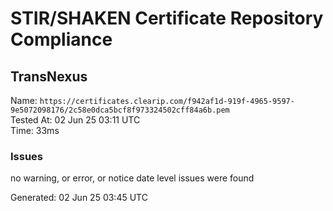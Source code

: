# STIR/SHAKEN Certificate Repository Compliance

## TransNexus

Name: `https://certificates.clearip.com/f942af1d-919f-4965-9597-9e5072098176/2c58e0dca5bcf8f973324502cff84a6b.pem`\
Tested At: 02 Jun 25 03:11 UTC\
Time: 33ms

### Issues

no warning, or error, or notice date level issues were found

Generated: 02 Jun 25 03:45 UTC